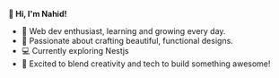 <b> 👋 Hi, I'm Nahid!</b>
<ul>
  <li>🌱 Web dev enthusiast, learning and growing every day.</li>
  <li>🎨 Passionate about crafting beautiful, functional designs.</li>
  <li>💻 Currently exploring Nestjs</li>
  <li>🚀 Excited to blend creativity and tech to build something awesome!</li>
</ul>
<!---
<b>🌈 About Me</b>
<ul>
  <li>🎨 I enjoy the process of crafting aesthetically pleasing and functional web designs. </li>
  <li>💡 With a keen interest in web design, I'm dedicated to creating engaging user experiences and exploring innovative solutions to complex problems. </li>
</ul>

<b>🎯 What I'm Up To</b>
<ul>
  <li>🌱 Currently, I'm immersing myself in building a strong foundation in web development.</li>
  <li>🤖 I'm particularly drawn to the intersection of creativity and technology, and I'm excited to explore the endless possibilities that web design offers.</li>
</ul>


<!---
Nahidworld/Nahidworld is a ✨ special ✨ repository because its `README.md` (this file) appears  your GitHub profile.
You can click the Preview link to take a look at your changes.
--->
